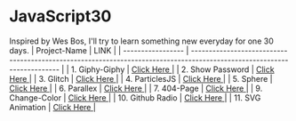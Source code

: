# JavaScript30

Inspired by Wes Bos, I'll try to learn something new everyday for one 30 days.
| Project-Name      | LINK                                                                                                                    |
| ----------------- | ----------------------------------------------------------------------------------------------------------------------- |
| 1. Giphy-Giphy    | <a target="_blank" href="https://rishabh-malhotraa.github.io/JavaScript30/Day-1-Giphy-Giphy/index">Click Here </a>      |
| 2. Show Password  | <a target="_blank" href="https://rishabh-malhotraa.github.io/JavaScript30/Day-2-Show-Password/index">Click Here </a>    |
| 3. Glitch         | <a target="_blank" href="https://rishabh-malhotraa.github.io/JavaScript30/Day-3-Glitch/index">Click Here </a>           |
| 4. ParticlesJS    | <a target="_blank" href="https://rishabh-malhotraa.github.io/JavaScript30/Day-4-ParticlesJS/index">Click Here </a>      |
| 5. Sphere         | <a target="_blank" href="https://rishabh-malhotraa.github.io/JavaScript30/Day-5-Sphere/index">Click Here </a>           |
| 6. Parallex       | <a target="_blank" href="https://rishabh-malhotraa.github.io/JavaScript30/Day-6-Parallax/index">Click Here </a>         |
| 7. 404-Page       | <a target="_blank" href="https://rishabh-malhotraa.github.io/JavaScript30/Day-7-404-Page/index">Click Here </a>         |
| 9. Change-Color   | <a target="_blank" href="https://rishabh-malhotraa.github.io/JavaScript30/Day-9-Change-Color/index">Click Here </a>     |
| 10. Github Radio  | <a target="_blank" href="https://rishabh-malhotraa.github.io/JavaScript30/Day-10-Github-Radio/index">Click Here </a>    |
| 11. SVG Animation | <a target="_blank" href="https://rishabh-malhotraa.github.io/JavaScript30/Day-11-SVG-Animation-1/index">Click Here </a> |
